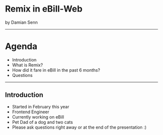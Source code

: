 # Remix in eBill-Web

by Damian Senn

---

# Agenda

- Introduction
- What is Remix?
- How did it fare in eBill in the past 6 months?
- Questions

---

## Introduction

- Started in February this year
- Frontend Engineer
- Currently working on eBill
- Pet Dad of a dog and two cats
- Please ask questions right away or at the end of the presentation :)

